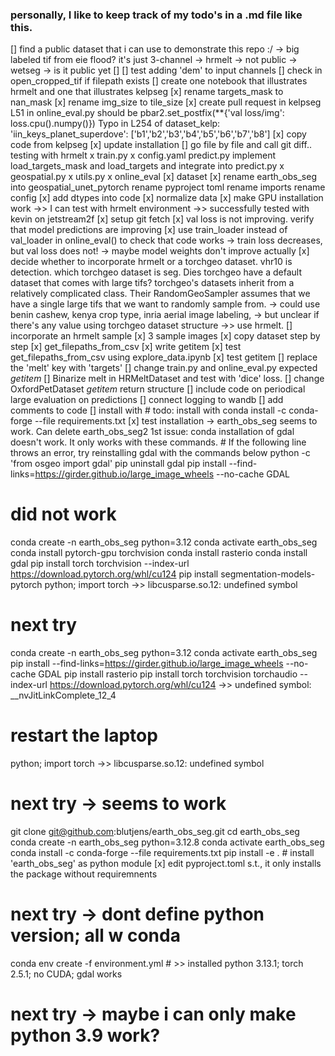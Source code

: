 ### personally, I like to keep track of my todo's in a .md file like this.
[] find a public dataset that i can use to demonstrate this repo :/
    -> big labeled tif from eie flood? it's just 3-channel
    -> hrmelt -> not public
    -> wetseg -> is it public yet
[] 
[] test adding 'dem' to input channels
[] check in open_cropped_tif if filepath exists
[] create one notebook that illustrates hrmelt and one that illustrates kelpseg
[x] rename targets_mask to nan_mask
[x] rename img_size to tile_size
[x] create pull request in kelpseg
    L51 in online_eval.py should be
        pbar2.set_postfix(**{'val loss/img': loss.cpu().numpy()})
    Typo in L254 of dataset_kelp: 'iin_keys_planet_superdove': ['b1','b2','b3','b4','b5','b6','b7','b8']
[x] copy code from kelpseg
    [x] update installation 
    [] go file by file and call git diff.. testing with hrmelt
        x train.py
        x config.yaml
        predict.py
            implement load_targets_mask and load_targets and integrate into predict.py
        x geospatial.py
        x utils.py
        x online_eval
    [x] dataset
[x] rename earth_obs_seg into geospatial_unet_pytorch
    rename pyproject toml
    rename imports
    rename config
[x] add dtypes into code
[x] normalize data
[x] make GPU installation work ->> I can test with hrmelt environment ->> successfully tested with kevin on jetstream2f
[x] setup git fetch
[x] val loss is not improving. verify that model predictions are improving
    [x] use train_loader instead of val_loader in online_eval() to check that code works
    -> train loss decreases, but val loss does not!
    -> maybe model weights don't improve actually
[x] decide whether to incorporate hrmelt or a torchgeo dataset. vhr10 is detection. which torchgeo dataset is seg. Dies torchgeo have a default dataset that comes with large tifs? torchgeo's datasets inherit from a relatively complicated class. Their RandomGeoSampler assumes that we have a single large tifs that we want to randomly sample from.
    -> could use benin cashew, kenya crop type, inria aerial image labeling, 
    -> but unclear if there's any value using torchgeo dataset structure
    ->> use hrmelt.
[] incorporate an hrmelt sample
    [x] 3 sample images
    [x] copy dataset step by step
        [x] get_filepaths_from_csv
        [x] write getitem
    [x] test get_filepaths_from_csv using explore_data.ipynb
    [x] test getitem
    [] replace the 'melt' key with 'targets'
    [] change train.py and online_eval.py expected _getitem_
    [] Binarize melt in HRMeltDataset and test with 'dice' loss. 
    [] change OxfordPetDataset _getitem_ return structure
[] include code on periodical large evaluation on predictions
[] connect logging to wandb
[] add comments to code
[] install with # todo: install with conda install -c conda-forge --file requirements.txt
[x] test installation -> earth_obs_seg seems to work. Can delete earth_obs_seg2
    1st issue: conda installation of gdal doesn't work. It only works with these commands.
    # If the following line throws an error, try reinstalling gdal with the commands below
    python -c 'from osgeo import gdal'
    pip uninstall gdal
    pip install --find-links=https://girder.github.io/large_image_wheels --no-cache GDAL

# did not work
conda create -n earth_obs_seg python=3.12
conda activate earth_obs_seg
conda install pytorch-gpu torchvision
conda install rasterio
conda install gdal
pip install torch torchvision --index-url https://download.pytorch.org/whl/cu124
pip install segmentation-models-pytorch
python; import torch ->> libcusparse.so.12: undefined symbol
# next try
conda create -n earth_obs_seg python=3.12
conda activate earth_obs_seg
pip install --find-links=https://girder.github.io/large_image_wheels --no-cache GDAL
pip install rasterio
pip install torch torchvision torchaudio --index-url https://download.pytorch.org/whl/cu124
->> undefined symbol: __nvJitLinkComplete_12_4
# restart the laptop
python; import torch ->> libcusparse.so.12: undefined symbol
# next try -> seems to work 
git clone git@github.com:blutjens/earth_obs_seg.git
cd earth_obs_seg
conda create -n earth_obs_seg python=3.12.8
conda activate earth_obs_seg
conda install -c conda-forge --file requirements.txt
pip install -e . # install 'earth_obs_seg' as python module
[x] edit pyproject.toml s.t., it only installs the package without requiremnents
# next try -> dont define python version; all w conda
conda env create -f environment.yml # >> installed python 3.13.1; torch 2.5.1; no CUDA; gdal works
# next try -> maybe i can only make python 3.9 work?